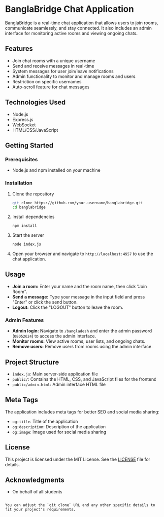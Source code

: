 # BanglaBridge Chat Application

BanglaBridge is a real-time chat application that allows users to join rooms, communicate seamlessly, and stay connected. It also includes an admin interface for monitoring active rooms and viewing ongoing chats.

## Features

- Join chat rooms with a unique username
- Send and receive messages in real-time
- System messages for user join/leave notifications
- Admin functionality to monitor and manage rooms and users
- Restriction on specific usernames
- Auto-scroll feature for chat messages

## Technologies Used

- Node.js
- Express.js
- WebSocket
- HTML/CSS/JavaScript

## Getting Started

### Prerequisites

- Node.js and npm installed on your machine

### Installation

1. Clone the repository

   ```bash
   git clone https://github.com/your-username/banglabridge.git
   cd banglabridge
   ```

2. Install dependencies

   ```bash
   npm install
   ```

3. Start the server

   ```bash
   node index.js
   ```

4. Open your browser and navigate to `http://localhost:4957` to use the chat application.

## Usage

- **Join a room:** Enter your name and the room name, then click "Join Room".
- **Send a message:** Type your message in the input field and press "Enter" or click the send button.
- **Logout:** Click the "LOGOUT" button to leave the room.

### Admin Features

- **Admin login:** Navigate to `/bangladesh` and enter the admin password (`08052024`) to access the admin interface.
- **Monitor rooms:** View active rooms, user lists, and ongoing chats.
- **Remove users:** Remove users from rooms using the admin interface.

## Project Structure

- `index.js`: Main server-side application file
- `public/`: Contains the HTML, CSS, and JavaScript files for the frontend
- `public/admin.html`: Admin interface HTML file

## Meta Tags

The application includes meta tags for better SEO and social media sharing:

- `og:title`: Title of the application
- `og:description`: Description of the application
- `og:image`: Image used for social media sharing

## License

This project is licensed under the MIT License. See the [LICENSE](LICENSE) file for details.

## Acknowledgments

- On behalf of all students

```

You can adjust the `git clone` URL and any other specific details to fit your project's requirements.
```
